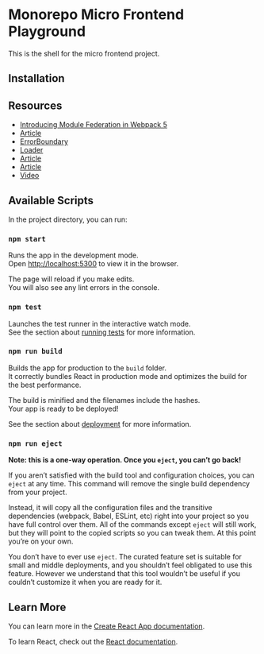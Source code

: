# Monorepo Micro Frontend Playground

This is the shell for the micro frontend project.

## Installation

## Resources

- [Introducing Module Federation in Webpack 5](https://www.youtube.com/watch?v=D3XYAx30CNc)
- [Article](https://www.linkedin.com/pulse/microfrontends-create-react-app-without-eject-using-rany)
- [ErrorBoundary](https://reactjs.org/docs/error-boundaries.html)
- [Loader](https://mhnpd.github.io/react-loader-spinner)
- [Article](https://ogzhanolguncu.com/blog/micro-frontends-with-module-federation)
- [Article](https://medium.com/xgeeks/micro-frontends-at-scale-part-1-a8ab67bfb773)
- [Video](https://www.youtube.com/watch?v=UbEx1v26kCs)

## Available Scripts

In the project directory, you can run:

### `npm start`

Runs the app in the development mode.\
Open [http://localhost:5300](http://localhost:5300) to view it in the browser.

The page will reload if you make edits.\
You will also see any lint errors in the console.

### `npm test`

Launches the test runner in the interactive watch mode.\
See the section about [running tests](https://facebook.github.io/create-react-app/docs/running-tests) for more information.

### `npm run build`

Builds the app for production to the `build` folder.\
It correctly bundles React in production mode and optimizes the build for the best performance.

The build is minified and the filenames include the hashes.\
Your app is ready to be deployed!

See the section about [deployment](https://facebook.github.io/create-react-app/docs/deployment) for more information.

### `npm run eject`

**Note: this is a one-way operation. Once you `eject`, you can’t go back!**

If you aren’t satisfied with the build tool and configuration choices, you can `eject` at any time. This command will remove the single build dependency from your project.

Instead, it will copy all the configuration files and the transitive dependencies (webpack, Babel, ESLint, etc) right into your project so you have full control over them. All of the commands except `eject` will still work, but they will point to the copied scripts so you can tweak them. At this point you’re on your own.

You don’t have to ever use `eject`. The curated feature set is suitable for small and middle deployments, and you shouldn’t feel obligated to use this feature. However we understand that this tool wouldn’t be useful if you couldn’t customize it when you are ready for it.

## Learn More

You can learn more in the [Create React App documentation](https://facebook.github.io/create-react-app/docs/getting-started).

To learn React, check out the [React documentation](https://reactjs.org/).
